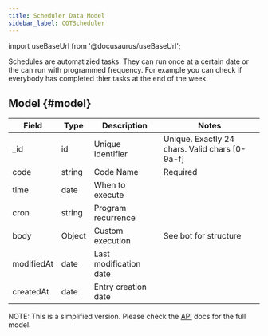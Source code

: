```yaml
---
title: Scheduler Data Model
sidebar_label: COTScheduler
---
```

import useBaseUrl from '@docusaurus/useBaseUrl';

Schedules are automatizied tasks.
They can run once at a certain date or the can run with programmed frequency.
For example you can check if everybody has completed thier tasks at the end of the week.

## Model {#model}

| Field | Type | Description | Notes |
| ----  | ---- | ----------- | ----  |
| _id   | id   | Unique Identifier   | Unique. Exactly 24 chars. Valid chars [0-9a-f] |
| code  | string | Code Name | Required
| time | date | When to execute |
| cron | string | Program recurrence
| body | Object | Custom execution | See bot for structure
| modifiedAt | date | Last modification date
| createdAt | date | Entry creation date
NOTE: This is a simplified version. Please check the [API](https://www.cotalker.com/swagger/core/?key=woubtjf4olr0t4zgutuwn6scbcm6hd3qh1cgl5obmohpbm3mfublnwcvv67lodgjvd3h86s9ppshtvmf95gepsqh6nizq9liu7f) docs for the full model.

